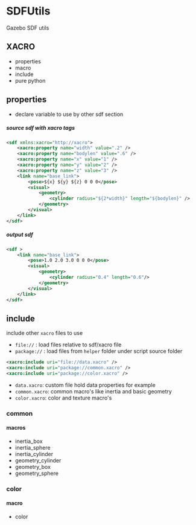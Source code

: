 # SDFUtils
Gazebo SDF utils

## XACRO
- properties
- macro
- include
- pure python

## properties
- declare variable to use by other sdf section


##### source sdf with xacro tags
```xml
<sdf xmlns:xacro="http://xacro">
    <xacro:property name="width" value=".2" />
    <xacro:property name="bodylen" value=".6" />
    <xacro:property name="x" value="1" />
    <xacro:property name="y" value="2" />
    <xacro:property name="z" value="3" />
    <link name="base_link">
        <pose>${x} ${y} ${z} 0 0 0</pose>
        <visual>
            <geometry>
                <cylinder radius="${2*width}" length="${bodylen}" />
            </geometry>
        </visual>
    </link>
</sdf>
```
##### output sdf
```xml
<sdf >
    <link name="base_link">
        <pose>1.0 2.0 3.0 0 0 0</pose>
        <visual>
            <geometry>
                <cylinder radius="0.4" length="0.6"/>
            </geometry>
        </visual>
    </link>
</sdf>
```

## include
include other `xacro` files to use

- `file://` : load files relative to sdf/xacro file
- `package://` : load files from `helper` folder under script source folder

```xml
<xacro:include uri="file://data.xacro" />
<xacro:include uri="package://common.xacro" />
<xacro:include uri="package://color.xacro" />
```

- `data.xacro`: custom file hold data properties for example
- `common.xacro`: common macro's like inertia and basic geometry
- `color.xacro`: color and texture macro's

### common 
#### macros
- inertia_box
- inertia_sphere
- inertia_cylinder
- geometry_cylinder
- geometry_box
- geometry_sphere

### color
#### macro
- color
